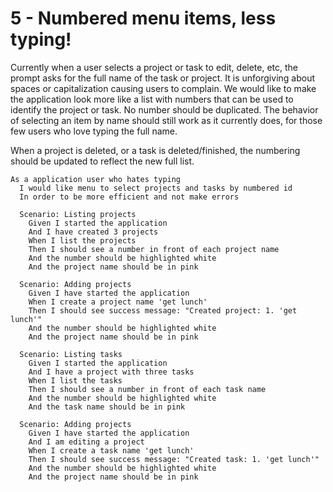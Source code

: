 # 5 - Numbered menu items, less typing!

Currently when a user selects a project or task to edit, delete, etc,
the prompt asks for the full name of the task or project. It is
unforgiving about spaces or capitalization causing users to complain. We
would like to make the application look more like a list with numbers
that can be used to identify the project or task. No number should be
duplicated. The behavior of selecting an item by name should still work as it
currently does, for those few users who love typing the full name.

When a project is deleted, or a task is deleted/finished, the
numbering should be updated to reflect the new full list.

~~~gherkin
As a application user who hates typing
  I would like menu to select projects and tasks by numbered id
  In order to be more efficient and not make errors

  Scenario: Listing projects
    Given I started the application
    And I have created 3 projects
    When I list the projects
    Then I should see a number in front of each project name
    And the number should be highlighted white
    And the project name should be in pink

  Scenario: Adding projects
    Given I have started the application
    When I create a project name 'get lunch'
    Then I should see success message: "Created project: 1. 'get lunch'"
    And the number should be highlighted white
    And the project name should be in pink

  Scenario: Listing tasks
    Given I started the application
    And I have a project with three tasks
    When I list the tasks
    Then I should see a number in front of each task name
    And the number should be highlighted white
    And the task name should be in pink

  Scenario: Adding projects
    Given I have started the application
    And I am editing a project
    When I create a task name 'get lunch'
    Then I should see success message: "Created task: 1. 'get lunch'"
    And the number should be highlighted white
    And the project name should be in pink
~~~